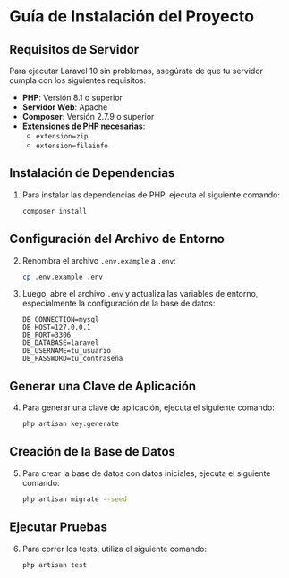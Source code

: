 # Guía de Instalación del Proyecto

## Requisitos de Servidor

Para ejecutar Laravel 10 sin problemas, asegúrate de que tu servidor cumpla con los siguientes requisitos:

- **PHP**: Versión 8.1 o superior
- **Servidor Web**: Apache
- **Composer**: Versión 2.7.9 o superior
- **Extensiones de PHP necesarias**:
  - `extension=zip`
  - `extension=fileinfo`

## Instalación de Dependencias

1. Para instalar las dependencias de PHP, ejecuta el siguiente comando:

    ```bash
    composer install
    ```

## Configuración del Archivo de Entorno

2. Renombra el archivo `.env.example` a `.env`:

    ```bash
    cp .env.example .env
    ```

3. Luego, abre el archivo `.env` y actualiza las variables de entorno, especialmente la configuración de la base de datos:

    ```plaintext
    DB_CONNECTION=mysql
    DB_HOST=127.0.0.1
    DB_PORT=3306
    DB_DATABASE=laravel
    DB_USERNAME=tu_usuario
    DB_PASSWORD=tu_contraseña
    ```

## Generar una Clave de Aplicación

4. Para generar una clave de aplicación, ejecuta el siguiente comando:

    ```bash
    php artisan key:generate
    ```

## Creación de la Base de Datos

5. Para crear la base de datos con datos iniciales, ejecuta el siguiente comando:

    ```bash
    php artisan migrate --seed
    ```

## Ejecutar Pruebas

6. Para correr los tests, utiliza el siguiente comando:

    ```bash
    php artisan test
    ```
